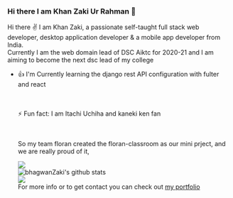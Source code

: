 ### Hi there I am Khan Zaki Ur Rahman 👋


<!--
**bhagwanZaki/bhagwanZaki** is a ✨ _special_ ✨ repository because its `README.md` (this file) appears on your GitHub profile.

Here are some ideas to get you started:

- 🔭 I’m currently working on ...
- 🌱 I’m currently learning ...
- 👯 I’m looking to collaborate on ...
- 🤔 I’m looking for help with ...
- 💬 Ask me about ...
- 📫 How to reach me: ...
- 😄 Pronouns: ...
- ⚡ Fun fact: ...
-->


Hi there ✌ I am Khan Zaki, a passionate self-taught full stack web developer, desktop application developer & a mobile app developer from India.<br>
Currently I am the web domain lead of DSC Aiktc for 2020-21 and I am aiming to become the next dsc lead of my college


<ul>
<li> 👍 I'm Currently learning the django rest API configuration with fulter and react

  <br><br>
⚡ Fun fact: I am Itachi Uchiha and kaneki ken fan

<br>

So my team floran created the floran-classroom as our mini prject, and we are really proud of it,

<a href="https://github.com/Floran-Github/Project-code">
  <!-- Change the `github-readme-stats.anuraghazra1.vercel.app` to `github-readme-stats.vercel.app`  -->
  <img align="center" src="https://github-readme-stats.vercel.app/api/pin/?username=Floran-Github&repo=Project-code&theme=chartreuse-dark&show_owner=true" />
</a>  
<br>

  <img align="center" src="https://github-readme-stats.vercel.app/api?username=bhagwanZaki&show_icons=true&include_all_commits=true&theme=chartreuse-dark" alt="bhagwanZaki's github stats" />


<br>

  <!-- Change the `github-readme-stats.anuraghazra1.vercel.app` to `github-readme-stats.vercel.app`  -->
  <img align="center" src="https://github-readme-stats.vercel.app/api/top-langs/?username=bhagwanZaki&theme=chartreuse-dark&langs_count=8" />


<br>
For more info or to get contact you can check out <a href="https://zakiportfolio.netlify.app/">my portfolio</a>

